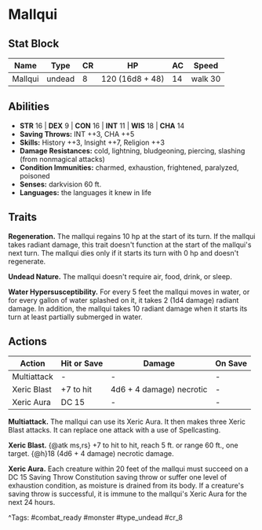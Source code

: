 # Mallqui

## Stat Block

| Name | Type | CR | HP | AC | Speed |
|------|------|----|----|----|-------|
| Mallqui | undead | 8 | 120 (16d8 + 48) | 14 | walk 30 |

## Abilities

- **STR** 16 | **DEX** 9 | **CON** 16 | **INT** 11 | **WIS** 18 | **CHA** 14
- **Saving Throws:** INT ++3, CHA ++5  
- **Skills:** History ++3, Insight ++7, Religion ++3  
- **Damage Resistances:** cold, lightning, bludgeoning, piercing, slashing (from nonmagical attacks)  
- **Condition Immunities:** charmed, exhaustion, frightened, paralyzed, poisoned  
- **Senses:** darkvision 60 ft.  
- **Languages:** the languages it knew in life

## Traits

**Regeneration.** The mallqui regains 10 hp at the start of its turn. If the mallqui takes radiant damage, this trait doesn't function at the start of the mallqui's next turn. The mallqui dies only if it starts its turn with 0 hp and doesn't regenerate.

**Undead Nature.** The mallqui doesn't require air, food, drink, or sleep.

**Water Hypersusceptibility.** For every 5 feet the mallqui moves in water, or for every gallon of water splashed on it, it takes 2 (1d4 damage) radiant damage. In addition, the mallqui takes 10 radiant damage when it starts its turn at least partially submerged in water.


## Actions

| Action | Hit or Save | Damage | On Save |
|--------|--------------|--------|----------|
| Multiattack | - | - | - |
| Xeric Blast | +7 to hit | 4d6 + 4 damage) necrotic | - |
| Xeric Aura | DC 15 | - | - |

**Multiattack.** The mallqui can use its Xeric Aura. It then makes three Xeric Blast attacks. It can replace one attack with a use of Spellcasting.

**Xeric Blast.** {@atk ms,rs} +7 to hit to hit, reach 5 ft. or range 60 ft., one target. {@h}18 (4d6 + 4 damage) necrotic damage.

**Xeric Aura.** Each creature within 20 feet of the mallqui must succeed on a DC 15 Saving Throw Constitution saving throw or suffer one level of exhaustion condition, as moisture is drained from its body. If a creature's saving throw is successful, it is immune to the mallqui's Xeric Aura for the next 24 hours.


^Tags: #combat_ready #monster #type_undead #cr_8